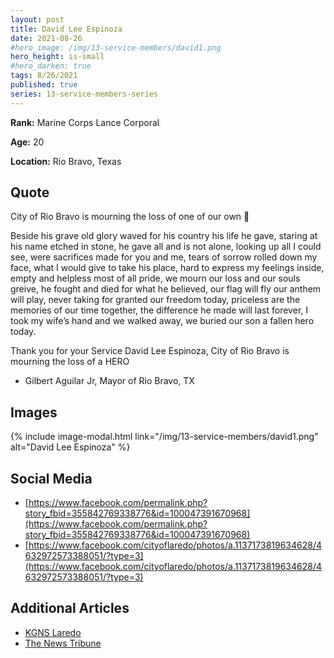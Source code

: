 ```yaml
---
layout: post
title: David Lee Espinoza
date: 2021-08-26
#hero_image: /img/13-service-members/david1.png
hero_height: is-small
#hero_darken: true
tags: 8/26/2021
published: true
series: 13-service-members-series
---
```


**Rank:** Marine Corps Lance Corporal

**Age:** 20

**Location:** Rio Bravo, Texas

## Quote
City of Rio Bravo is mourning the loss of one of our own 🙏

Beside his grave old glory waved for his country his life he gave, staring at his name etched in stone, he gave all and is not alone, looking up all I could see, were sacrifices made for you and me, tears of sorrow rolled down my face, what I would give to take his place, hard to express my feelings inside, empty and helpless most of all pride, we mourn our loss and our souls greive, he fought and died for what he believed, our flag will fly our anthem will play, never taking for granted our freedom today, priceless are the memories of our time together, the difference he made will last forever, I took my wife’s hand and we walked away, we buried our son a fallen hero today.

Thank you for your Service David Lee Espinoza, City of Rio Bravo is mourning the loss of a HERO

- Gilbert Aguilar Jr, Mayor of Rio Bravo, TX

## Images
{% include image-modal.html link="/img/13-service-members/david1.png" alt="David Lee Espinoza" %}

## Social Media
- [https://www.facebook.com/permalink.php?story_fbid=355842769338776&id=100047391670968](https://www.facebook.com/permalink.php?story_fbid=355842769338776&id=100047391670968)
- [https://www.facebook.com/cityoflaredo/photos/a.1137173819634628/4632972573388051/?type=3](https://www.facebook.com/cityoflaredo/photos/a.1137173819634628/4632972573388051/?type=3)

## Additional Articles
- [KGNS Laredo](https://www.kgns.tv/2021/08/27/us-marine-laredo-killed-kabul-attack/)
- [The News Tribune](https://www.thenewstribune.com/news/nation-world/national/article253796423.html)